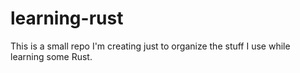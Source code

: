 # learning-rust

This is a small repo I'm creating just to organize the stuff I use while learning some Rust.